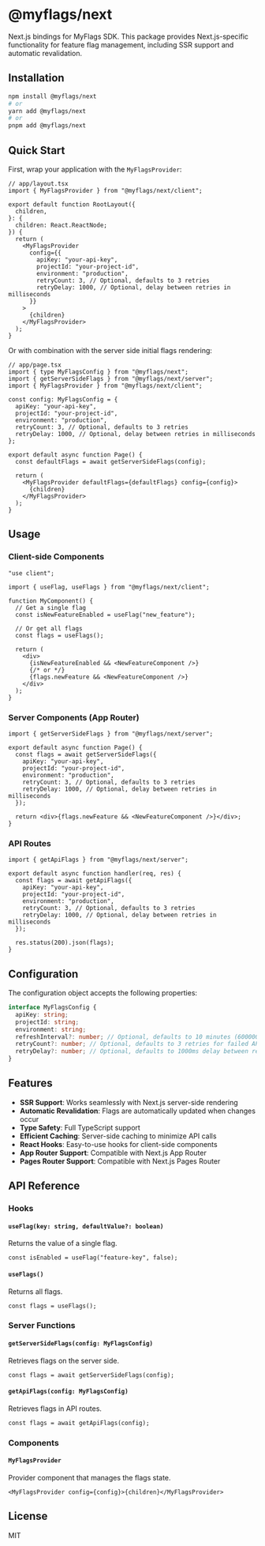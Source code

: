 # @myflags/next

Next.js bindings for MyFlags SDK. This package provides Next.js-specific functionality for feature flag management, including SSR support and automatic revalidation.

## Installation

```bash
npm install @myflags/next
# or
yarn add @myflags/next
# or
pnpm add @myflags/next
```

## Quick Start

First, wrap your application with the `MyFlagsProvider`:

```tsx
// app/layout.tsx
import { MyFlagsProvider } from "@myflags/next/client";

export default function RootLayout({
  children,
}: {
  children: React.ReactNode;
}) {
  return (
    <MyFlagsProvider
      config={{
        apiKey: "your-api-key",
        projectId: "your-project-id",
        environment: "production",
        retryCount: 3, // Optional, defaults to 3 retries
        retryDelay: 1000, // Optional, delay between retries in milliseconds
      }}
    >
      {children}
    </MyFlagsProvider>
  );
}
```

Or with combination with the server side initial flags rendering:

```tsx
// app/page.tsx
import { type MyFlagsConfig } from "@myflags/next";
import { getServerSideFlags } from "@myflags/next/server";
import { MyFlagsProvider } from "@myflags/next/client";

const config: MyFlagsConfig = {
  apiKey: "your-api-key",
  projectId: "your-project-id",
  environment: "production",
  retryCount: 3, // Optional, defaults to 3 retries
  retryDelay: 1000, // Optional, delay between retries in milliseconds
};

export default async function Page() {
  const defaultFlags = await getServerSideFlags(config);

  return (
    <MyFlagsProvider defaultFlags={defaultFlags} config={config}>
      {children}
    </MyFlagsProvider>
  );
}
```

## Usage

### Client-side Components

```tsx
"use client";

import { useFlag, useFlags } from "@myflags/next/client";

function MyComponent() {
  // Get a single flag
  const isNewFeatureEnabled = useFlag("new_feature");

  // Or get all flags
  const flags = useFlags();

  return (
    <div>
      {isNewFeatureEnabled && <NewFeatureComponent />}
      {/* or */}
      {flags.newFeature && <NewFeatureComponent />}
    </div>
  );
}
```

### Server Components (App Router)

```tsx
import { getServerSideFlags } from "@myflags/next/server";

export default async function Page() {
  const flags = await getServerSideFlags({
    apiKey: "your-api-key",
    projectId: "your-project-id",
    environment: "production",
    retryCount: 3, // Optional, defaults to 3 retries
    retryDelay: 1000, // Optional, delay between retries in milliseconds
  });

  return <div>{flags.newFeature && <NewFeatureComponent />}</div>;
}
```

### API Routes

```tsx
import { getApiFlags } from "@myflags/next/server";

export default async function handler(req, res) {
  const flags = await getApiFlags({
    apiKey: "your-api-key",
    projectId: "your-project-id",
    environment: "production",
    retryCount: 3, // Optional, defaults to 3 retries
    retryDelay: 1000, // Optional, delay between retries in milliseconds
  });

  res.status(200).json(flags);
}
```

## Configuration

The configuration object accepts the following properties:

```typescript
interface MyFlagsConfig {
  apiKey: string;
  projectId: string;
  environment: string;
  refreshInterval?: number; // Optional, defaults to 10 minutes (600000ms)
  retryCount?: number; // Optional, defaults to 3 retries for failed API requests
  retryDelay?: number; // Optional, defaults to 1000ms delay between retries
}
```

## Features

- **SSR Support**: Works seamlessly with Next.js server-side rendering
- **Automatic Revalidation**: Flags are automatically updated when changes occur
- **Type Safety**: Full TypeScript support
- **Efficient Caching**: Server-side caching to minimize API calls
- **React Hooks**: Easy-to-use hooks for client-side components
- **App Router Support**: Compatible with Next.js App Router
- **Pages Router Support**: Compatible with Next.js Pages Router

## API Reference

### Hooks

#### `useFlag(key: string, defaultValue?: boolean)`

Returns the value of a single flag.

```tsx
const isEnabled = useFlag("feature-key", false);
```

#### `useFlags()`

Returns all flags.

```tsx
const flags = useFlags();
```

### Server Functions

#### `getServerSideFlags(config: MyFlagsConfig)`

Retrieves flags on the server side.

```tsx
const flags = await getServerSideFlags(config);
```

#### `getApiFlags(config: MyFlagsConfig)`

Retrieves flags in API routes.

```tsx
const flags = await getApiFlags(config);
```

### Components

#### `MyFlagsProvider`

Provider component that manages the flags state.

```tsx
<MyFlagsProvider config={config}>{children}</MyFlagsProvider>
```

## License

MIT
